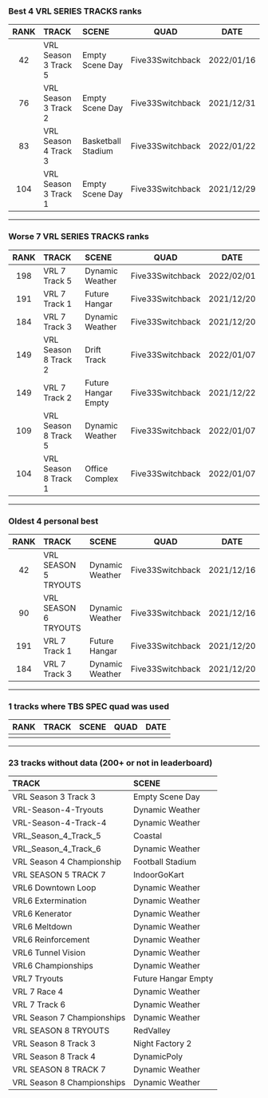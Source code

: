 ### Best 4 VRL SERIES TRACKS ranks
|RANK|TRACK|SCENE|QUAD|DATE|
|:---:|:---|:---|:---:|:---:|
|42|VRL Season 3 Track 5|Empty Scene Day|Five33Switchback|2022/01/16|
|76|VRL Season 3 Track 2|Empty Scene Day|Five33Switchback|2021/12/31|
|83|VRL Season 4 Track 3|Basketball Stadium|Five33Switchback|2022/01/22|
|104|VRL Season 3 Track 1|Empty Scene Day|Five33Switchback|2021/12/29|
---
### Worse 7 VRL SERIES TRACKS ranks
|RANK|TRACK|SCENE|QUAD|DATE|
|:---:|:---|:---|:---:|:---:|
|198|VRL 7 Track 5|Dynamic Weather|Five33Switchback|2022/02/01|
|191|VRL 7 Track 1|Future Hangar|Five33Switchback|2021/12/20|
|184|VRL 7 Track 3|Dynamic Weather|Five33Switchback|2021/12/20|
|149|VRL Season 8 Track 2|Drift Track|Five33Switchback|2022/01/07|
|149|VRL 7 Track 2|Future Hangar Empty|Five33Switchback|2021/12/22|
|109|VRL Season 8 Track 5|Dynamic Weather|Five33Switchback|2022/01/07|
|104|VRL Season 8 Track 1|Office Complex|Five33Switchback|2022/01/07|
---
### Oldest 4 personal best
|RANK|TRACK|SCENE|QUAD|DATE|
|:---:|:---|:---|:---:|:---:|
|42|VRL SEASON 5 TRYOUTS|Dynamic Weather|Five33Switchback|2021/12/16|
|90|VRL SEASON 6 TRYOUTS|Dynamic Weather|Five33Switchback|2021/12/16|
|191|VRL 7 Track 1|Future Hangar|Five33Switchback|2021/12/20|
|184|VRL 7 Track 3|Dynamic Weather|Five33Switchback|2021/12/20|
---
### 1 tracks where TBS SPEC quad was used
|RANK|TRACK|SCENE|QUAD|DATE|
|:---:|:---|:---|:---:|:---:|
||||||
---
### 23 tracks without data (200+ or not in leaderboard)
|TRACK|SCENE|
|:---|:---|
|VRL Season 3 Track 3|Empty Scene Day|
|VRL-Season-4-Tryouts|Dynamic Weather|
|VRL-Season-4-Track-4|Dynamic Weather|
|VRL_Season_4_Track_5|Coastal|
|VRL_Season_4_Track_6|Dynamic Weather|
|VRL Season 4 Championship|Football Stadium|
|VRL SEASON 5 TRACK 7|IndoorGoKart|
|VRL6 Downtown Loop|Dynamic Weather|
|VRL6 Extermination|Dynamic Weather|
|VRL6 Kenerator|Dynamic Weather|
|VRL6 Meltdown|Dynamic Weather|
|VRL6 Reinforcement|Dynamic Weather|
|VRL6 Tunnel Vision|Dynamic Weather|
|VRL6 Championships|Dynamic Weather|
|VRL7 Tryouts|Future Hangar Empty|
|VRL 7 Race 4|Dynamic Weather|
|VRL 7 Track 6|Dynamic Weather|
|VRL Season 7 Championships|Dynamic Weather|
|VRL SEASON 8 TRYOUTS|RedValley|
|VRL Season 8 Track 3|Night Factory 2|
|VRL Season 8 Track 4|DynamicPoly|
|VRL SEASON 8 TRACK 7|Dynamic Weather|
|VRL Season 8 Championships|Dynamic Weather|
